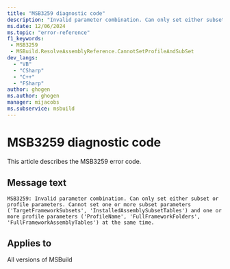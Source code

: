 ```yaml
---
title: "MSB3259 diagnostic code"
description: "Invalid parameter combination. Can only set either subset or profile parameters. Cannot set one or more subset parameters ('TargetFrameworkSubsets', 'InstalledAssemblySubsetTables') and one or more profile parameters ('ProfileName', 'FullFrameworkFolders', 'FullFrameworkAssemblyTables') at the same time."
ms.date: 12/06/2024
ms.topic: "error-reference"
f1_keywords:
 - MSB3259
 - MSBuild.ResolveAssemblyReference.CannotSetProfileAndSubSet
dev_langs:
  - "VB"
  - "CSharp"
  - "C++"
  - "FSharp"
author: ghogen
ms.author: ghogen
manager: mijacobs
ms.subservice: msbuild
---
```


# MSB3259 diagnostic code

<!-- :::ErrorDefinitionDescription::: -->
<!-- :::editable-content name="introDescription"::: -->
This article describes the MSB3259 error code.
<!-- :::editable-content-end::: -->

## Message text

`MSB3259: Invalid parameter combination. Can only set either subset or profile parameters. Cannot set one or more subset parameters ('TargetFrameworkSubsets', 'InstalledAssemblySubsetTables') and one or more profile parameters ('ProfileName', 'FullFrameworkFolders', 'FullFrameworkAssemblyTables') at the same time.`

<!-- :::editable-content name="postOutputDescription"::: -->
<!--
{StrBegin="MSB3259: "}
-->
<!-- :::editable-content-end::: -->
<!-- :::ErrorDefinitionDescription-end::: -->

## Applies to

All versions of MSBuild
